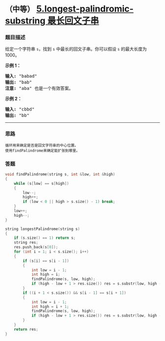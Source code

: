 # `（中等）`  [5.longest-palindromic-substring 最长回文子串](https://leetcode-cn.com/problems/longest-palindromic-substring/)

### 题目描述
<p>给定一个字符串 <code>s</code>，找到 <code>s</code> 中最长的回文子串。你可以假设&nbsp;<code>s</code> 的最大长度为 1000。</p>

<p><strong>示例 1：</strong></p>

<pre><strong>输入:</strong> "babad"
<strong>输出:</strong> "bab"
<strong>注意:</strong> "aba" 也是一个有效答案。
</pre>

<p><strong>示例 2：</strong></p>

<pre><strong>输入:</strong> "cbbd"
<strong>输出:</strong> "bb"
</pre>


---
### 思路
```
循环用来确定是否是回文字符串的中心位置。
使用findPalindrome来确定能扩张到哪里。
```

### 答题
``` C++
void findPalindrome(string s, int &low, int &high)
{
	while (s[low] == s[high])
	{
		low--;
		high++;
		if (low < 0 || high > s.size() - 1) break;
	}
	low++;
	high--;
}

string longestPalindrome(string s) 
{
	if (s.size() == 1) return s;
	string res;
	res.push_back(s[0]);
	for (int i = 1; i < s.size(); i++)
	{
		if (s[i] == s[i - 1])
		{
			int low = i - 1;
			int high = i;
			findPalindrome(s, low, high);
			if (high - low + 1 > res.size()) res = s.substr(low, high - low + 1);
		}
		if ((i + 1 < s.size()) && s[i - 1] == s[i + 1])
		{
			int low = i - 1;
			int high = i + 1;
			findPalindrome(s, low, high);
			if (high - low + 1 > res.size()) res = s.substr(low, high - low + 1);
		}
	}
	return res;
}
```
